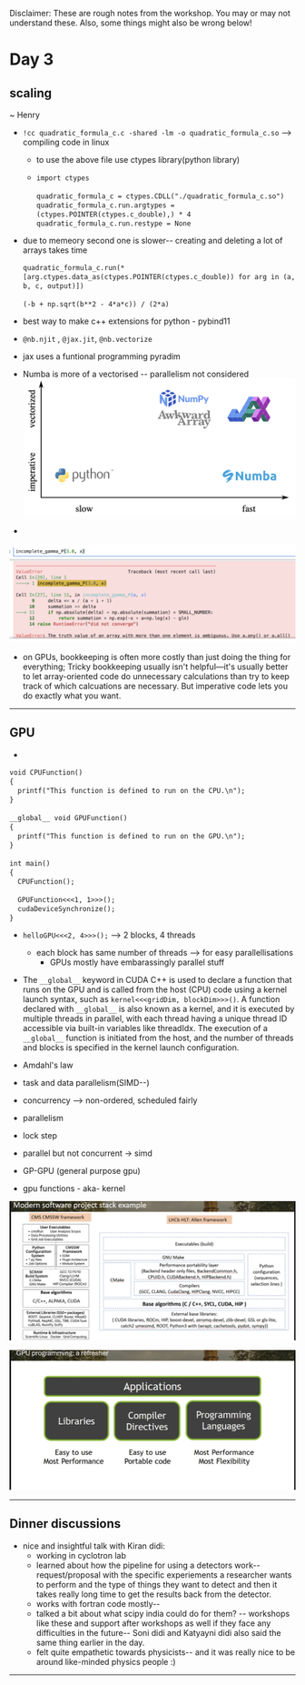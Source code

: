Disclaimer: These are rough notes from the workshop. You may or may not understand these. Also, some things might also be wrong below!

# Day 3

## scaling
~ Henry

- `!cc quadratic_formula_c.c -shared -lm -o quadratic_formula_c.so` --> compiling code in linux
    - to use the above file use ctypes library(python library)
    - 
      ```
      import ctypes

      quadratic_formula_c = ctypes.CDLL("./quadratic_formula_c.so")
      quadratic_formula_c.run.argtypes = (ctypes.POINTER(ctypes.c_double),) * 4
      quadratic_formula_c.run.restype = None
      ```

- due to memeory second one is slower-- creating and deleting a lot of arrays takes time
    ```
    quadratic_formula_c.run(*[arg.ctypes.data_as(ctypes.POINTER(ctypes.c_double)) for arg in (a, b, c, output)])

    (-b + np.sqrt(b**2 - 4*a*c)) / (2*a)
    ``` 

- best way to make c++ extensions for python - pybind11
- `@nb.njit` , `@jax.jit`, `@nb.vectorize`
- jax uses a funtional programming pyradim
- Numba is more of a vectorised -- parallelism not considered
![img](./assets/static/day3/1.png)

- 
![img](./assets/static/day3/2.png)

- on GPUs, bookkeeping is often more costly than just doing the thing for everything; Tricky bookkeeping usually isn't helpful—it's usually better to let array-oriented code do unnecessary calculations than try to keep track of which calcuations are necessary. But imperative code lets you do exactly what you want.

---

## GPU 

- 
```
void CPUFunction()
{
  printf("This function is defined to run on the CPU.\n");
}

__global__ void GPUFunction()
{
  printf("This function is defined to run on the GPU.\n");
}

int main()
{
  CPUFunction();

  GPUFunction<<<1, 1>>>();
  cudaDeviceSynchronize();
}
```

- `helloGPU<<<2, 4>>>();` --> 2 blocks, 4 threads
    - each block has same number of threads --> for easy parallellisations
        - GPUs mostly have embarassingly parallel stuff

- The `__global__` keyword in CUDA C++ is used to declare a function that runs on the GPU and is called from the host (CPU) code using a kernel launch syntax, such as `kernel<<<gridDim, blockDim>>>()`. A function declared with `__global__` is also known as a kernel, and it is executed by multiple threads in parallel, with each thread having a unique thread ID accessible via built-in variables like threadIdx. The execution of a `__global__` function is initiated from the host, and the number of threads and blocks is specified in the kernel launch configuration.

- Amdahl's law
- task and data parallelism(SIMD--)
- concurrency --> non-ordered, scheduled fairly
- parallelism
- lock step
- parallel but not concurrent -> simd
- GP-GPU (general purpose gpu)
- gpu functions - aka- kernel

![img](./assets/static/day3/3.png)

![img](./assets/static/day3/4.png)

---

## Dinner discussions

- nice and insightful talk with Kiran didi:
  - working in cyclotron lab
  - learned about how the pipeline for using a detectors work-- request/proposal with the specific experiements a researcher wants to perform and the type of things they want to detect and then it takes really long time to get the results back from the detector.
  - works with fortran code mostly--
  - talked a bit about what scipy india could do for them? -- workshops like these and support after workshops as well if they face any difficulties in the future-- Soni didi and Katyayni didi also said the same thing earlier in the day.
  - felt quite empathetic towards physicists-- and it was really nice to be around like-minded physics people :)

---
